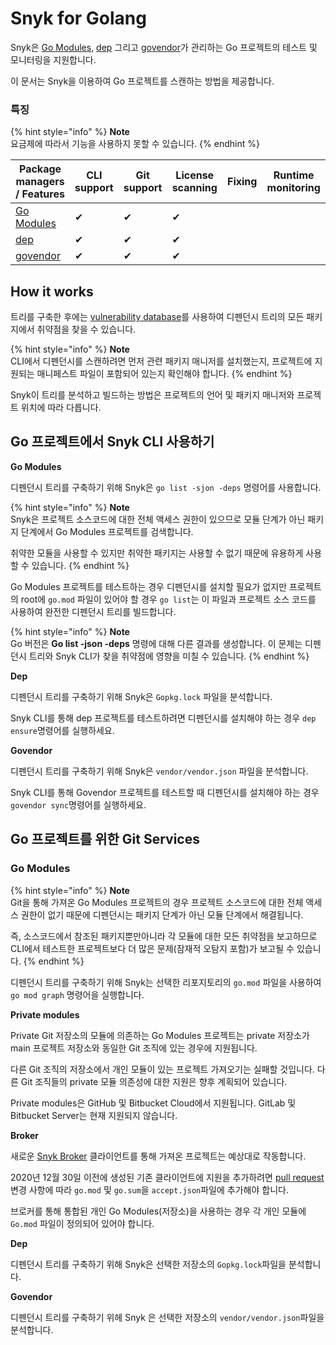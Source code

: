# Snyk for Golang

Snyk은 [Go Modules](https://golang.org/ref/mod), [dep](https://github.com/golang/dep) 그리고 [govendor](https://github.com/kardianos/govendor)가 관리하는 Go 프로젝트의 테스트 및 모니터링을 지원합니다.

이 문서는 Snyk을 이용하여 Go 프로젝트를 스캔하는 방법을 제공합니다.

### 특징 <a href="#h_01esm3gfnmn0f7art59aek97tm" id="h_01esm3gfnmn0f7art59aek97tm"></a>

{% hint style="info" %}
**Note**\
요금제에 따라서 기능을 사용하지 못할 수 있습니다.
{% endhint %}

| Package managers / Features                       | CLI support | Git support | License scanning | Fixing | Runtime monitoring |
| ------------------------------------------------- | ----------- | ----------- | ---------------- | ------ | ------------------ |
| [Go Modules](https://golang.org/ref/mod)          | ✔︎          | ✔︎          | ✔︎               |        |                    |
| [dep](https://github.com/golang/dep)              | ✔︎          | ✔︎          | ✔︎               |        |                    |
| [govendor](https://github.com/kardianos/govendor) | ✔︎          | ✔︎          | ✔︎               |        |                    |

## **How it works**

트리를 구축한 후에는 [vulnerability database](https://snyk.io/vuln)를 사용하여 디펜던시 트리의 모든 패키지에서 취약점을 찾을 수 있습니다.

{% hint style="info" %}
**Note**\
CLI에서 디펜던시를 스캔하려면 먼저 관련 패키지 매니저를 설치했는지, 프로젝트에 지원되는 매니페스트 파일이 포함되어 있는지 확인해야 합니다.
{% endhint %}

Snyk이 트리를 분석하고 빌드하는 방법은 프로젝트의 언어 및 패키지 매니저와 프로젝트 위치에 따라 다릅니다.

## Go 프로젝트에서 Snyk CLI 사용하기

**Go Modules**

디펜던시 트리를 구축하기 위해 Snyk은 `go list -sjon -deps` 명령어를 사용합니다.

{% hint style="info" %}
**Note**\
Snyk은 프로젝트 소스코드에 대한 전체 액세스 권한이 있으므로 모듈 단계가 아닌 패키지 단계에서 Go Modules 프로젝트를 검색합니다.

취약한 모듈을 사용할 수 있지만 취약한 패키지는 사용할 수 없기 때문에 유용하게 사용할 수 있습니다.
{% endhint %}

Go Modules 프로젝트를 테스트하는 경우 디펜던시를 설치할 필요가 없지만 프로젝트의 root에 `go.mod` 파일이 있어야 할 경우 `go list`는 이 파일과 프로젝트 소스 코드를 사용하여 완전한 디펜던시 트리를 빌드합니다.

{% hint style="info" %}
**Note**\
Go 버전은 **Go list -json -deps** 명령에 대해 다른 결과를 생성합니다. 이 문제는 디펜던시 트리와 Snyk CLI가 찾을 취약점에 영향을 미칠 수 있습니다.
{% endhint %}

**Dep**

디펜던시 트리를 구축하기 위해 Snyk은 `Gopkg.lock` 파일을 분석합니다.

Snyk CLI를 통해 dep 프로젝트를 테스트하려면 디펜던시를 설치해야 하는 경우 `dep ensure`명령어를 실행하세요.

**Govendor**

디펜던시 트리를 구축하기 위해 Snyk은 `vendor/vendor.json` 파일을 분석합니다.

Snyk CLI를 통해 Govendor 프로젝트를 테스트할 때 디펜던시를 설치해야 하는 경우 `govendor sync`명령어를 실행하세요.

## Go 프로젝트를 위한 Git Services

### **Go Modules**

{% hint style="info" %}
**Note**\
Git을 통해 가져온 Go Modules 프로젝트의 경우 프로젝트 소스코드에 대한 전체 액세스 권한이 없기 때문에 디펜던시는 패키지 단계가 아닌 모듈 단계에서 해결됩니다.

즉, 소스코드에서 참조된 패키지뿐만아니라 각 모듈에 대한 모든 취약점을 보고하므로 CLI에서 테스트한 프로젝트보다 더 많은 문제(잠재적 오탐지 포함)가 보고될 수 있습니다.
{% endhint %}

디펜던시 트리를 구축하기 위해 Snyk는 선택한 리포지토리의 `go.mod` 파일을 사용하여 `go mod graph` 명령어을 실행합니다.

**Private modules**

Private Git 저장소의 모듈에 의존하는 Go Modules 프로젝트는 private 저장소가 main 프로젝트 저장소와 동일한 Git 조직에 있는 경우에 지원됩니다.

다른 Git 조직의 저장소에서 개인 모듈이 있는 프로젝트 가져오기는 실패할 것입니다. 다른 Git 조직들의 private 모듈 의존성에 대한 지원은 향후 계획되어 있습니다.

Private modules은 GitHub 및 Bitbucket Cloud에서 지원됩니다. GitLab 및 Bitbucket Server는 현재 지원되지 않습니다.

**Broker**

새로운 [Snyk Broker](https://docs.snyk.io/integrations/snyk-broker/broker-introduction) 클라이언트를 통해 가져온 프로젝트는 예상대로 작동합니다.

2020년 12월 30일 이전에 생성된 기존 클라이언트에 지원을 추가하려면 [pull request](https://github.com/snyk/broker/pull/299/files) 변경 사항에 따라 `go.mod` 및 `go.sum`을 `accept.json`파일에 추가해야 합니다.

브로커를 통해 통합된 개인 Go Modules(저장소)을 사용하는 경우 각 개인 모듈에 `Go.mod` 파일이 정의되어 있어야 합니다.

**Dep**

디펜던시 트리를 구축하기 위해 Snyk은 선택한 저장소의 `Gopkg.lock`파일을 분석합니다.

**Govendor**

디펜던시 트리를 구축하기 위헤 Snyk 은 선택한 저장소의 `vendor/vendor.json`파일을 분석합니다.
